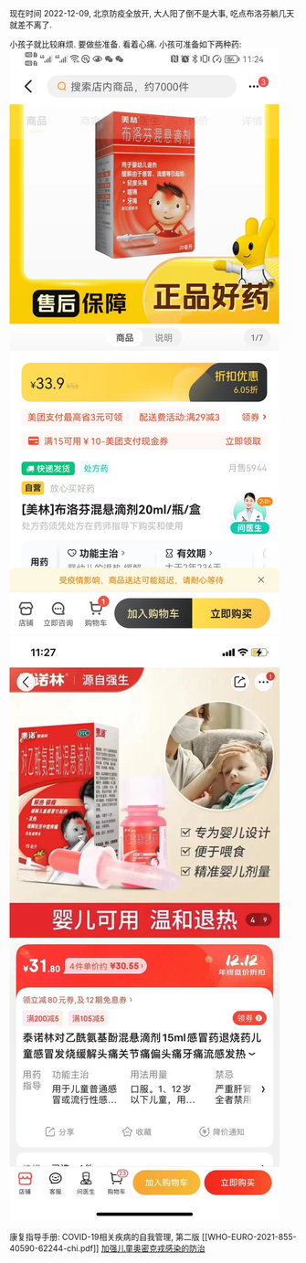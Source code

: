 
现在时间 2022-12-09,  北京防疫全放开, 大人阳了倒不是大事, 吃点布洛芬躺几天就差不离了.

小孩子就比较麻烦. 要做些准备. 看着心痛.
小孩可准备如下两种药:
![](Pasted%20image%2020221209164619.png)
![](Pasted%20image%2020221209164643.png)

康复指导手册: COVID-19相关疾病的自我管理, 第二版 [[WHO-EURO-2021-855-40590-62244-chi.pdf]]
[加强儿童奥密克戎感染的防治](https://www.ncbi.nlm.nih.gov/pmc/articles/PMC9044981/) 